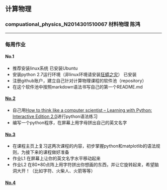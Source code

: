 ## 计算物理
### compuational_physics_N2014301510067 材料物理 陈鸿
***
### 每周作业
#### No.1
- 推荐安装linux系统   已安装Ubuntu
- 安装python 2.7运行环境（非linux环境请安装[狂蟒之灾](https://www.continuum.io/)） 已安装
- 注册github账户，建立自己针对计算物理课程的软件池（repository）
- 在这个软件池中按照markdown语法书写自己的第一个README.md

#### [No.2](https://www.zybuluo.com/842001323/note/495419)  
- 自己用[How to think like a computer scientist – Learning with Python: Interactive Edition 2.0](http://interactivepython.org/runestone/static/thinkcspy/index.html)进行python语法练习
- 编写一个python程序，在屏幕上用字母拼出自己的英文名字 

#### [No.3](https://www.zybuluo.com/842001323/note/512225)
- 在课程主页上复习这两次课程的内容，初步掌握python和matplotlib的语法规则，为接下来的课程做好准备
- 作业L1 在屏幕上让你的英文名字水平移动起来
- 作业L2 在80*80点阵上用字符拼出你想画的东西，并让它旋转起来，希望脑洞大开！（比如字符、火柴人、火箭等等）

#### [No.4](https://www.zybuluo.com/842001323/note/521840)







